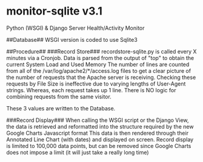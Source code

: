 monitor-sqlite v3.1
==============

Python (WSGI) & Django Server Health/Activity Monitor

##Database##
WSGI version is coded to use Sqlite3

##Procedure##
###Record Store###
recordstore-sqlite.py is called every X minutes via a Cronjob.
Data is parsed from the output of "top" to obtain the current System Load and Used Memory
The number of lines are counted from all of the /var/log/apache2/*/access.log files to get a clear picture of the number of requests that the Apache server is receiving.
Checking these requests by File Size is ineffective due to varying lengths of User-Agent strings.  Whereas, each request takes up 1 line.  There is NO logic for combining requests from the same visitor.

These 3 values are written to the Database.

###Record Display###
When calling the WSGI script or the Django View, the data is retrieved and reformatted into the structure required by the new Google Charts Javascript format
This data is then rendered through their Annotated Line Chart (with dates) and displayed on screen.
Record display is limited to 100,000 data points, but can be removed since Google Charts does not impose a limit (it will just take a really long time)

